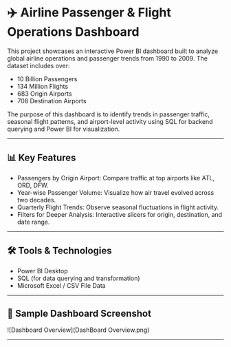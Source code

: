 # ✈️ Airline Passenger & Flight Operations Dashboard

This project showcases an interactive Power BI dashboard built to analyze global airline operations and passenger trends from 1990 to 2009. The dataset includes over:

- 10 Billion Passengers
- 134 Million Flights
- 683 Origin Airports
- 708 Destination Airports

The purpose of this dashboard is to identify trends in passenger traffic, seasonal flight patterns, and airport-level activity using SQL for backend querying and Power BI for visualization.

---

## 📊 Key Features

- Passengers by Origin Airport: Compare traffic at top airports like ATL, ORD, DFW.
- Year-wise Passenger Volume: Visualize how air travel evolved across two decades.
- Quarterly Flight Trends: Observe seasonal fluctuations in flight activity.
- Filters for Deeper Analysis: Interactive slicers for origin, destination, and date range.

---

## 🛠️ Tools & Technologies
- Power BI Desktop
- SQL (for data querying and transformation)
- Microsoft Excel / CSV File Data

---

## 📸 Sample Dashboard Screenshot
![Dashboard Overview](DashBoard Overview.png)


---
